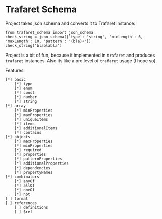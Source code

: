 Trafaret Schema
===============

Project takes json schema and converts it to Trafaret instance:

    from trafaret_schema import json_schema
    check_string = json_schema({'type': 'string', 'minLength': 6, 'maxLength': 10, 'pattern': '(bla)+'})
    check_string('blablabla')

Project is a bit of fun, because it implemented in `trafaret` and produces `trafaret` instances. Also its like
a pro level of `trafaret` usage (I hope so).

Features:

    [*] basic
        [*] type
        [*] enum
        [*] const
        [*] number
        [*] string
    [*] array
        [*] minProperties
        [*] maxProperties
        [*] uniqueItems
        [*] items
        [*] additionalItems
        [*] contains
    [*] objects
        [*] maxProperties
        [*] minProperties
        [*] required
        [*] properties
        [*] patternProperties
        [*] additionalProperties
        [*] dependencies
        [*] propertyNames
    [*] combinators
        [*] anyOf
        [*] allOf
        [*] oneOf
        [*] not
    [ ] format
    [ ] references
        [ ] definitions
        [ ] $ref
